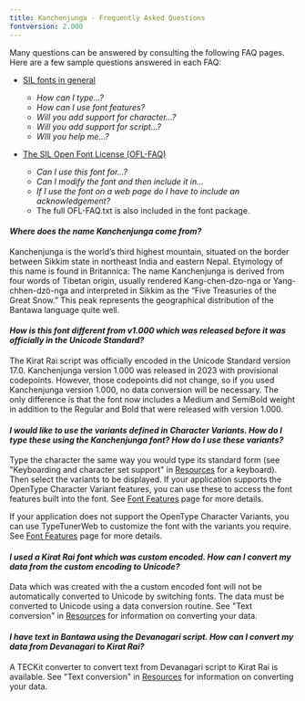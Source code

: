 ```yaml
---
title: Kanchenjunga - Frequently Asked Questions
fontversion: 2.000
---
```


Many questions can be answered by consulting the following FAQ pages. Here are a few sample questions answered in each FAQ:

- [SIL fonts in general](https://software.sil.org/fonts/faq)
    - *How can I type...?*
    - *How can I use font features?*
    - *Will you add support for character...?*
    - *Will you add support for script...?*
    - *WIll you help me...?*

- [The SIL Open Font License (OFL-FAQ)](https://openfontlicense.org/ofl-faq/)
    - *Can I use this font for...?*
    - *Can I modify the font and then include it in...*
    - *If I use the font on a web page do I have to include an acknowledgement?*
    - The full OFL-FAQ.txt is also included in the font package.


#### *Where does the name Kanchenjunga come from?*

Kanchenjunga is the world’s third highest mountain, situated on the border between Sikkim state in northeast India and eastern Nepal. Etymology of this name is found in Britannica: The name Kanchenjunga is derived from four words of Tibetan origin, usually rendered Kang-chen-dzo-nga or Yang-chhen-dzö-nga and interpreted in Sikkim as the “Five Treasuries of the Great Snow.” This peak represents the geographical distribution of the Bantawa language quite well.

#### *How is this font different from v1.000 which was released before it was officially in the Unicode Standard?*

The Kirat Rai script was officially encoded in the Unicode Standard version 17.0. Kanchenjunga version 1.000 was released in 2023 with provisional codepoints. However, those codepoints did not change, so if you used Kanchenjunga version 1.000, no data conversion will be necessary. The only difference is that the font now includes a Medium and SemiBold weight in addition to the Regular and Bold that were released with version 1.000.

#### *I would like to use the variants defined in Character Variants. How do I type these using the Kanchenjunga font? How do I use these variants?*

Type the character the same way you would type its standard form (see "Keyboarding and character set support" in [Resources](resources.md) for a keyboard). Then select the variants to be displayed. If your application supports the OpenType Character Variant features, you can use these to access the font features built into the font. See [Font Features](features.md) page for more details.

If your application does not support the OpenType Character Variants, you can use TypeTunerWeb to customize the font with the variants you require. See [Font Features](features.md) page for more details. 

#### *I used a Kirat Rai font which was custom encoded. How can I convert my data from the custom encoding to Unicode?*

Data which was created with the a custom encoded font will not be automatically converted to Unicode by switching fonts. The data must be converted to Unicode using a data conversion routine. See "Text conversion" in [Resources](resources.md) for information on converting your data.

#### *I have text in Bantawa using the Devanagari script. How can I convert my data from Devanagari to Kirat Rai?*

A TECKit converter to convert text from Devanagari script to Kirat Rai is available. See "Text conversion" in [Resources](resources.md) for information on converting your data.